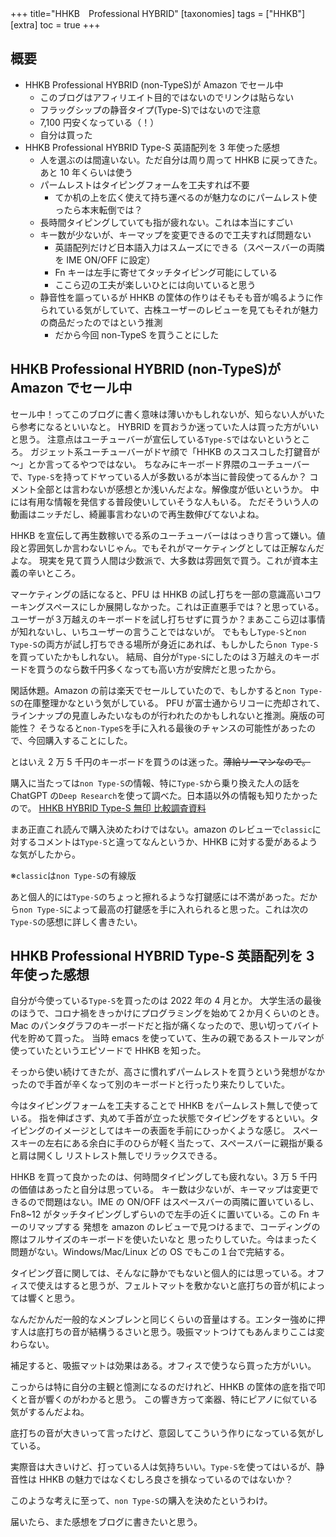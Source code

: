 +++
title="HHKB　Professional HYBRID"
[taxonomies]
tags = ["HHKB"]
[extra]
toc = true
+++

## 概要

- HHKB Professional HYBRID (non-TypeS)が Amazon でセール中
  - このブログはアフィリエイト目的ではないのでリンクは貼らない
  - フラッグシップの静音タイプ(Type-S)ではないので注意
  - 7,100 円安くなっている（！）
  - 自分は買った
- HHKB Professional HYBRID Type-S 英語配列を 3 年使った感想
  - 人を選ぶのは間違いない。ただ自分は周り周って HHKB に戻ってきた。あと 10 年くらいは使う
  - パームレストはタイピングフォームを工夫すれば不要
    - てか机の上を広く使えて持ち運べるのが魅力なのにパームレスト使ったら本末転倒では？
  - 長時間タイピングしていても指が疲れない。これは本当にすごい
  - キー数が少ないが、キーマップを変更できるので工夫すれば問題ない
    - 英語配列だけど日本語入力はスムーズにできる（スペースバーの両隣を IME ON/OFF に設定）
    - Fn キーは左手に寄せてタッチタイピング可能にしている
    - ここら辺の工夫が楽しいひとには向いていると思う
  - 静音性を謳っているが HHKB の筐体の作りはそもそも音が鳴るように作られている気がしていて、古株ユーザーのレビューを見てもそれが魅力の商品だったのではという推測
    - だから今回 non-TypeS を買うことにした

## HHKB Professional HYBRID (non-TypeS)が Amazon でセール中

セール中！ってこのブログに書く意味は薄いかもしれないが、知らない人がいたら参考になるといいなと。
HYBRID を買おうか迷っていた人は買った方がいいと思う。
注意点はユーチューバーが宣伝している`Type-S`ではないというところ。
ガジェット系ユーチューバーがドヤ顔で「HHKB のスコスコした打鍵音が～」とか言ってるやつではない。
ちなみにキーボード界隈のユーチューバーで、`Type-S`を持ってドヤっている人が多数いるが本当に普段使ってるんか？
コメント全部とは言わないが感想とか浅いんだよな。解像度が低いというか。
中には有用な情報を発信する普段使いしていそうな人もいる。
ただそういう人の動画はニッチだし、綺麗事言わないので再生数伸びてないよね。

HHKB を宣伝して再生数稼いでる系のユーチューバーははっきり言って嫌い。値段と雰囲気しか言わないじゃん。でもそれがマーケティングとしては正解なんだよな。
現実を見て買う人間は少数派で、大多数は雰囲気で買う。これが資本主義の辛いところ。

マーケティングの話になると、PFU は HHKB の試し打ちを一部の意識高いコワーキングスペースにしか展開しなかった。これは正直悪手では？と思っている。
ユーザーが３万越えのキーボードを試し打ちせずに買うか？まあここら辺は事情が知れないし、いちユーザーの言うことではないが。
でももし`Type-S`と`non Type-S`の両方が試し打ちできる場所が身近にあれば、もしかしたら`non Type-S`を買っていたかもしれない。
結局、自分が`Type-S`にしたのは３万越えのキーボードを買うのなら数千円多くなっても高い方が安牌だと思ったから。

閑話休題。Amazon の前は楽天でセールしていたので、もしかすると`non Type-S`の在庫整理かなという気がしている。
PFU が富士通からリコーに売却されて、ラインナップの見直しみたいなものが行われたのかもしれないと推測。廃版の可能性？
そうなると`non-TypeS`を手に入れる最後のチャンスの可能性があったので、今回購入することにした。

とはいえ 2 万 5 千円のキーボードを買うのは迷った。~~薄給リーマンなので。~~

購入に当たっては`non Type-S`の情報、特に`Type-S`から乗り換えた人の話を ChatGPT の`Deep Research`を使って調べた。日本語以外の情報も知りたかったので。
[HHKB HYBRID Type-S 無印 比較調査資料](https://docs.google.com/document/d/1NA0B0Pna1EexmiVbewubddg-kwuUADfj_rEZe0SxX1I/edit?usp=sharing)

まあ正直これ読んで購入決めたわけではない。amazon のレビューで`classic`に対するコメントは`Type-S`と違ってなんというか、HHKB に対する愛があるような気がしたから。

※`classic`は`non Type-S`の有線版

あと個人的には`Type-S`のちょっと擦れるような打鍵感には不満があった。だから`non Type-S`によって最高の打鍵感を手に入れられると思った。これは次の`Type-S`の感想に詳しく書きたい。

## HHKB Professional HYBRID Type-S 英語配列を 3 年使った感想

自分が今使っている`Type-S`を買ったのは 2022 年の 4 月とか。
大学生活の最後のほうで、コロナ禍をきっかけにプログラミングを始めて２か月くらいのとき。
Mac のパンタグラフのキーボードだと指が痛くなったので、思い切ってバイト代を貯めて買った。
当時 emacs を使っていて、生みの親であるストールマンが使っていたというエピソードで HHKB を知った。

そっから使い続けてきたが、高さに慣れずパームレストを買うという発想がなかったので手首が辛くなって別のキーボードと行ったり来たりしていた。

今はタイピングフォームを工夫することで HHKB をパームレスト無しで使っている。
指を伸ばさず、丸めて手首が立った状態でタイピングをするといい。タイピングのイメージとしてはキーの表面を手前にひっかくような感じ。
スペースキーの左右にある余白に手のひらが軽く当たって、スペースバーに親指が乗ると肩は開くし
リストレスト無しでリラックスできる。

HHKB を買って良かったのは、何時間タイピングしても疲れない。3 万 5 千円の価値はあったと自分は思っている。
キー数は少ないが、キーマップは変更できるので問題はない。IME の ON/OFF はスペースバーの両隣に置いているし、Fn8~12 がタッチタイピングしずらいので左手の近くに置いている。この Fn キーのリマップする
発想を amazon のレビューで見つけるまで、コーディングの際はフルサイズのキーボードを使いたいなと
思ったりしていた。今はまったく問題がない。Windows/Mac/Linux どの OS でもこの１台で完結する。

タイピング音に関しては、そんなに静かでもないと個人的には思っている。オフィスで使えはすると思うが、フェルトマットを敷かないと底打ちの音が机によっては響くと思う。

なんだかんだ一般的なメンブレンと同じくらいの音量はする。エンター強めに押す人は底打ちの音が結構うるさいと思う。吸振マットつけてもあんまりここは変わらない。

補足すると、吸振マットは効果はある。オフィスで使うなら買った方がいい。

こっからは特に自分の主観と憶測になるのだけれど、HHKB の筐体の底を指で叩くと音が響くのがわかると思う。
この響き方って楽器、特にピアノに似ている気がするんだよね。

底打ちの音が大きいって言ったけど、意図してこういう作りになっている気がしている。

実際音は大きいけど、打っている人は気持ちいい。`Type-S`を使ってはいるが、静音性は
HHKB の魅力ではなくむしろ良さを損なっているのではないか？

このような考えに至って、`non Type-S`の購入を決めたというわけ。

届いたら、また感想をブログに書きたいと思う。
